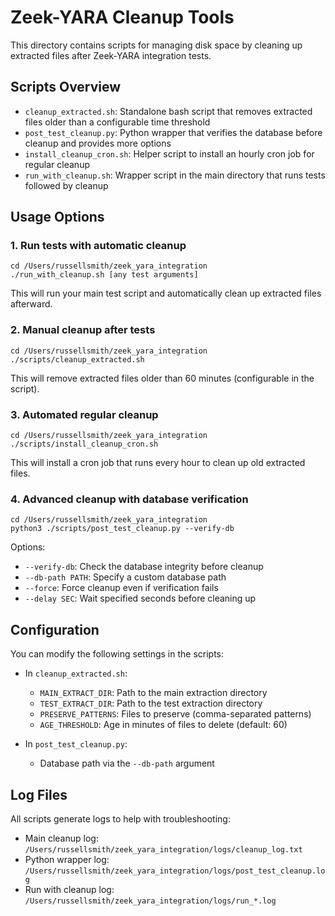 # Zeek-YARA Cleanup Tools

This directory contains scripts for managing disk space by cleaning up extracted files after Zeek-YARA integration tests.

## Scripts Overview

- `cleanup_extracted.sh`: Standalone bash script that removes extracted files older than a configurable time threshold
- `post_test_cleanup.py`: Python wrapper that verifies the database before cleanup and provides more options
- `install_cleanup_cron.sh`: Helper script to install an hourly cron job for regular cleanup
- `run_with_cleanup.sh`: Wrapper script in the main directory that runs tests followed by cleanup

## Usage Options

### 1. Run tests with automatic cleanup

```
cd /Users/russellsmith/zeek_yara_integration
./run_with_cleanup.sh [any test arguments]
```

This will run your main test script and automatically clean up extracted files afterward.

### 2. Manual cleanup after tests

```
cd /Users/russellsmith/zeek_yara_integration
./scripts/cleanup_extracted.sh
```

This will remove extracted files older than 60 minutes (configurable in the script).

### 3. Automated regular cleanup

```
cd /Users/russellsmith/zeek_yara_integration
./scripts/install_cleanup_cron.sh
```

This will install a cron job that runs every hour to clean up old extracted files.

### 4. Advanced cleanup with database verification

```
cd /Users/russellsmith/zeek_yara_integration
python3 ./scripts/post_test_cleanup.py --verify-db
```

Options:
- `--verify-db`: Check the database integrity before cleanup
- `--db-path PATH`: Specify a custom database path
- `--force`: Force cleanup even if verification fails
- `--delay SEC`: Wait specified seconds before cleaning up

## Configuration

You can modify the following settings in the scripts:

- In `cleanup_extracted.sh`:
  - `MAIN_EXTRACT_DIR`: Path to the main extraction directory
  - `TEST_EXTRACT_DIR`: Path to the test extraction directory
  - `PRESERVE_PATTERNS`: Files to preserve (comma-separated patterns)
  - `AGE_THRESHOLD`: Age in minutes of files to delete (default: 60)

- In `post_test_cleanup.py`:
  - Database path via the `--db-path` argument

## Log Files

All scripts generate logs to help with troubleshooting:

- Main cleanup log: `/Users/russellsmith/zeek_yara_integration/logs/cleanup_log.txt`
- Python wrapper log: `/Users/russellsmith/zeek_yara_integration/logs/post_test_cleanup.log`
- Run with cleanup log: `/Users/russellsmith/zeek_yara_integration/logs/run_*.log`
